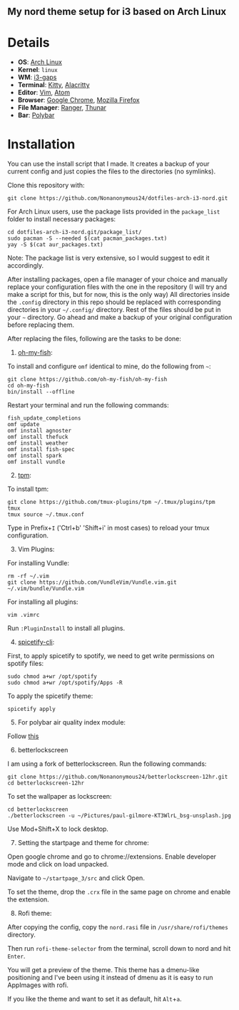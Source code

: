 ## My nord theme setup for i3 based on Arch Linux


# Details

- **OS**: [Arch Linux](https://archlinux.org/)
- **Kernel**: `linux`
- **WM**: [i3-gaps](https://github.com/Airblader/i3)
- **Terminal**: [Kitty](https://sw.kovidgoyal.net/kitty/), [Alacritty](https://github.com/alacritty/alacritty)
- **Editor**: [Vim](https://www.vim.org/), [Atom](https://atom.io/)
- **Browser**: [Google Chrome](https://www.google.com/intl/en_in/chrome/), [Mozilla Firefox](https://www.mozilla.org/en-US/firefox/new/)
- **File Manager**: [Ranger](https://github.com/ranger/ranger), [Thunar](https://docs.xfce.org/xfce/thunar/start)
- **Bar**: [Polybar](https://github.com/polybar/polybar)

# Installation

You can use the install script that I made. It creates a backup of your current config and just copies the files to the directories (no symlinks). 

Clone this repository with:

`git clone https://github.com/Nonanonymous24/dotfiles-arch-i3-nord.git`

For Arch Linux users, use the package lists provided in the `package_list` folder to install necessary packages:

```
cd dotfiles-arch-i3-nord.git/package_list/
sudo pacman -S --needed $(cat pacman_packages.txt)
yay -S $(cat aur_packages.txt)
```

Note: The package list is very extensive, so I would suggest to edit it accordingly.

After installing packages, open a file manager of your choice and manually replace your configuration files with the one in the repository (I will try and make a script for this, but for now, this is the only way)
All directories inside the `.config` directory in this repo should be replaced with corresponding directories in your `~/.config/` directory. Rest of the files should be put in your `~` directory. 
Go ahead and make a backup of your original configuration before replacing them.

After replacing the files, following are the tasks to be done:

1. [oh-my-fish](https://github.com/oh-my-fish/oh-my-fish):

To install and configure `omf` identical to mine, do the following from `~`:

```
git clone https://github.com/oh-my-fish/oh-my-fish
cd oh-my-fish
bin/install --offline
```

Restart your terminal and run the following commands:

``````
fish_update_completions
omf update
omf install agnoster
omf install thefuck
omf install weather
omf install fish-spec
omf install spark
omf install vundle
``````
2. [tpm](https://github.com/tmux-plugins/tpm):

To install tpm:

```
git clone https://github.com/tmux-plugins/tpm ~/.tmux/plugins/tpm
tmux
tmux source ~/.tmux.conf
```

Type in Prefix+`I` ('Ctrl+b' 'Shift+i' in most cases) to reload your tmux configuration.

3. Vim Plugins:

For installing Vundle:

```
rm -rf ~/.vim
git clone https://github.com/VundleVim/Vundle.vim.git ~/.vim/bundle/Vundle.vim
```

For installing all plugins:

```
vim .vimrc
```

Run `:PluginInstall` to install all plugins. 

4. [spicetify-cli](https://github.com/khanhas/spicetify-cli):

First, to apply spicetify to spotify, we need to get write permissions on spotify files:

```
sudo chmod a+wr /opt/spotify
sudo chmod a+wr /opt/spotify/Apps -R
```

To apply the spicetify theme:

```
spicetify apply
```

5. For polybar air quality index module:

Follow [this](https://github.com/polybar/polybar-scripts/tree/master/polybar-scripts/info-airqualityindex)

6. betterlockscreen

I am using a fork of betterlockscreen. Run the following commands:

``````
git clone https://github.com/Nonanonymous24/betterlockscreen-12hr.git
cd betterlockscreen-12hr
``````

To set the wallpaper as lockscreen:

```
cd betterlockscreen
./betterlockscreen -u ~/Pictures/paul-gilmore-KT3WlrL_bsg-unsplash.jpg
```
Use Mod+Shift+X to lock desktop.

7. Setting the startpage and theme for chrome:

Open google chrome and go to chrome://extensions. Enable developer mode and click on load unpacked.

Navigate to `~/startpage_3/src` and click Open.

To set the theme, drop the `.crx` file in the same page on chrome and enable the extension.

8. Rofi theme:

After copying the config, copy the `nord.rasi` file in `/usr/share/rofi/themes` directory.

Then run `rofi-theme-selector` from the terminal, scroll down to nord and hit `Enter`.

You will get a preview of the theme. This theme has a dmenu-like positioning and I've been using it instead of dmenu as it is easy to run AppImages with rofi.

If you like the theme and want to set it as default, hit `Alt`+`a`. 
